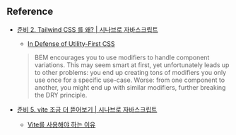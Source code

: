 ## Reference

- [준비 2. Tailwind CSS 를 왜? | 시나브로 자바스크립트](https://www.youtube.com/watch?v=4fqP2j_ZekA)

  - [In Defense of Utility-First CSS](https://frontstuff.io/in-defense-of-utility-first-css)

  > BEM encourages you to use modifiers to handle component variations. This may seem smart at first, yet unfortunately leads up to other problems: you end up creating tons of modifiers you only use once for a specific use-case. Worse: from one component to another, you might end up with similar modifiers, further breaking the DRY principle.

- [준비 5. vite 조금 더 뜯어보기 | 시나브로 자바스크립트](https://www.youtube.com/watch?v=UdTD_NAWxyE)

  - [Vite를 사용해야 하는 이유](https://ko.vitejs.dev/guide/why.html)
